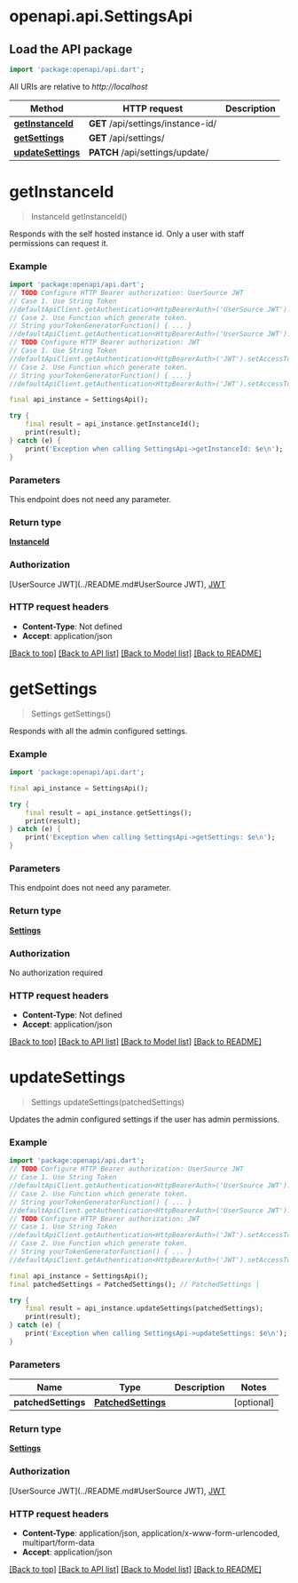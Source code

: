 # openapi.api.SettingsApi

## Load the API package
```dart
import 'package:openapi/api.dart';
```

All URIs are relative to *http://localhost*

Method | HTTP request | Description
------------- | ------------- | -------------
[**getInstanceId**](SettingsApi.md#getinstanceid) | **GET** /api/settings/instance-id/ | 
[**getSettings**](SettingsApi.md#getsettings) | **GET** /api/settings/ | 
[**updateSettings**](SettingsApi.md#updatesettings) | **PATCH** /api/settings/update/ | 


# **getInstanceId**
> InstanceId getInstanceId()



Responds with the self hosted instance id. Only a user with staff permissions can request it.

### Example
```dart
import 'package:openapi/api.dart';
// TODO Configure HTTP Bearer authorization: UserSource JWT
// Case 1. Use String Token
//defaultApiClient.getAuthentication<HttpBearerAuth>('UserSource JWT').setAccessToken('YOUR_ACCESS_TOKEN');
// Case 2. Use Function which generate token.
// String yourTokenGeneratorFunction() { ... }
//defaultApiClient.getAuthentication<HttpBearerAuth>('UserSource JWT').setAccessToken(yourTokenGeneratorFunction);
// TODO Configure HTTP Bearer authorization: JWT
// Case 1. Use String Token
//defaultApiClient.getAuthentication<HttpBearerAuth>('JWT').setAccessToken('YOUR_ACCESS_TOKEN');
// Case 2. Use Function which generate token.
// String yourTokenGeneratorFunction() { ... }
//defaultApiClient.getAuthentication<HttpBearerAuth>('JWT').setAccessToken(yourTokenGeneratorFunction);

final api_instance = SettingsApi();

try {
    final result = api_instance.getInstanceId();
    print(result);
} catch (e) {
    print('Exception when calling SettingsApi->getInstanceId: $e\n');
}
```

### Parameters
This endpoint does not need any parameter.

### Return type

[**InstanceId**](InstanceId.md)

### Authorization

[UserSource JWT](../README.md#UserSource JWT), [JWT](../README.md#JWT)

### HTTP request headers

 - **Content-Type**: Not defined
 - **Accept**: application/json

[[Back to top]](#) [[Back to API list]](../README.md#documentation-for-api-endpoints) [[Back to Model list]](../README.md#documentation-for-models) [[Back to README]](../README.md)

# **getSettings**
> Settings getSettings()



Responds with all the admin configured settings.

### Example
```dart
import 'package:openapi/api.dart';

final api_instance = SettingsApi();

try {
    final result = api_instance.getSettings();
    print(result);
} catch (e) {
    print('Exception when calling SettingsApi->getSettings: $e\n');
}
```

### Parameters
This endpoint does not need any parameter.

### Return type

[**Settings**](Settings.md)

### Authorization

No authorization required

### HTTP request headers

 - **Content-Type**: Not defined
 - **Accept**: application/json

[[Back to top]](#) [[Back to API list]](../README.md#documentation-for-api-endpoints) [[Back to Model list]](../README.md#documentation-for-models) [[Back to README]](../README.md)

# **updateSettings**
> Settings updateSettings(patchedSettings)



Updates the admin configured settings if the user has admin permissions.

### Example
```dart
import 'package:openapi/api.dart';
// TODO Configure HTTP Bearer authorization: UserSource JWT
// Case 1. Use String Token
//defaultApiClient.getAuthentication<HttpBearerAuth>('UserSource JWT').setAccessToken('YOUR_ACCESS_TOKEN');
// Case 2. Use Function which generate token.
// String yourTokenGeneratorFunction() { ... }
//defaultApiClient.getAuthentication<HttpBearerAuth>('UserSource JWT').setAccessToken(yourTokenGeneratorFunction);
// TODO Configure HTTP Bearer authorization: JWT
// Case 1. Use String Token
//defaultApiClient.getAuthentication<HttpBearerAuth>('JWT').setAccessToken('YOUR_ACCESS_TOKEN');
// Case 2. Use Function which generate token.
// String yourTokenGeneratorFunction() { ... }
//defaultApiClient.getAuthentication<HttpBearerAuth>('JWT').setAccessToken(yourTokenGeneratorFunction);

final api_instance = SettingsApi();
final patchedSettings = PatchedSettings(); // PatchedSettings | 

try {
    final result = api_instance.updateSettings(patchedSettings);
    print(result);
} catch (e) {
    print('Exception when calling SettingsApi->updateSettings: $e\n');
}
```

### Parameters

Name | Type | Description  | Notes
------------- | ------------- | ------------- | -------------
 **patchedSettings** | [**PatchedSettings**](PatchedSettings.md)|  | [optional] 

### Return type

[**Settings**](Settings.md)

### Authorization

[UserSource JWT](../README.md#UserSource JWT), [JWT](../README.md#JWT)

### HTTP request headers

 - **Content-Type**: application/json, application/x-www-form-urlencoded, multipart/form-data
 - **Accept**: application/json

[[Back to top]](#) [[Back to API list]](../README.md#documentation-for-api-endpoints) [[Back to Model list]](../README.md#documentation-for-models) [[Back to README]](../README.md)

